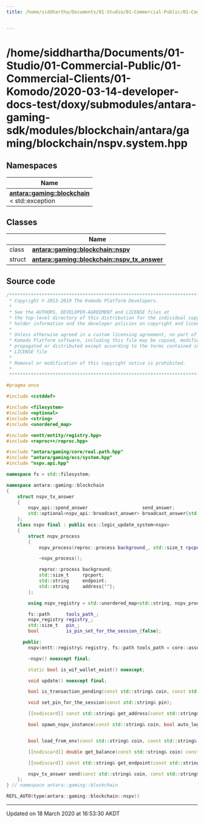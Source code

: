 ```yaml
---
title: /home/siddhartha/Documents/01-Studio/01-Commercial-Public/01-Commercial-Clients/01-Komodo/2020-03-14-developer-docs-test/doxy/submodules/antara-gaming-sdk/modules/blockchain/antara/gaming/blockchain/nspv.system.hpp


---
```


# /home/siddhartha/Documents/01-Studio/01-Commercial-Public/01-Commercial-Clients/01-Komodo/2020-03-14-developer-docs-test/doxy/submodules/antara-gaming-sdk/modules/blockchain/antara/gaming/blockchain/nspv.system.hpp







## Namespaces

| Name           |
| -------------- |
| **[antara::gaming::blockchain](Namespaces/namespaceantara_1_1gaming_1_1blockchain.md)** <br>< std::exception  |

## Classes

|                | Name           |
| -------------- | -------------- |
| class | **[antara::gaming::blockchain::nspv](Classes/classantara_1_1gaming_1_1blockchain_1_1nspv.md)**  |
| struct | **[antara::gaming::blockchain::nspv_tx_answer](Classes/structantara_1_1gaming_1_1blockchain_1_1nspv__tx__answer.md)**  |













## Source code

```cpp
/******************************************************************************
 * Copyright © 2013-2019 The Komodo Platform Developers.                      *
 *                                                                            *
 * See the AUTHORS, DEVELOPER-AGREEMENT and LICENSE files at                  *
 * the top-level directory of this distribution for the individual copyright  *
 * holder information and the developer policies on copyright and licensing.  *
 *                                                                            *
 * Unless otherwise agreed in a custom licensing agreement, no part of the    *
 * Komodo Platform software, including this file may be copied, modified,     *
 * propagated or distributed except according to the terms contained in the   *
 * LICENSE file                                                               *
 *                                                                            *
 * Removal or modification of this copyright notice is prohibited.            *
 *                                                                            *
 ******************************************************************************/

#pragma once

#include <cstddef> 

#include <filesystem>    
#include <optional>      
#include <string>        
#include <unordered_map> 

#include <entt/entity/registry.hpp> 
#include <reproc++/reproc.hpp>      

#include "antara/gaming/core/real.path.hpp" 
#include "antara/gaming/ecs/system.hpp"     
#include "nspv.api.hpp"

namespace fs = std::filesystem;

namespace antara::gaming::blockchain
{
    struct nspv_tx_answer
    {
        nspv_api::spend_answer                    send_answer;
        std::optional<nspv_api::broadcast_answer> broadcast_answer{std::nullopt};
    };
    class nspv final : public ecs::logic_update_system<nspv>
    {
        struct nspv_process
        {
            nspv_process(reproc::process background_, std::size_t rpcport_) noexcept;

            ~nspv_process();

            reproc::process background;
            std::size_t     rpcport;
            std::string     endpoint;
            std::string     address{""};
        };

        using nspv_registry = std::unordered_map<std::string, nspv_process>;

        fs::path      tools_path_;
        nspv_registry registry_;
        std::size_t   pin_;
        bool          is_pin_set_for_the_session_{false};

      public:
        nspv(entt::registry& registry, fs::path tools_path = core::assets_real_path() / "tools") noexcept;

        ~nspv() noexcept final;

        static bool is_wif_wallet_exist() noexcept;

        void update() noexcept final;

        bool is_transaction_pending(const std::string& coin, const std::string& txid, std::size_t vout) noexcept;

        void set_pin_for_the_session(const std::string& pin);

        [[nodiscard]] const std::string& get_address(const std::string& coin) const;

        bool spawn_nspv_instance(const std::string& coin, bool auto_login = false, std::optional<std::size_t> rpcport_in = std::nullopt) noexcept;


        bool load_from_env(const std::string& coin, const std::string& env_variable) noexcept;

        [[nodiscard]] double get_balance(const std::string& coin) const noexcept;

        [[nodiscard]] const std::string& get_endpoint(const std::string& coin) const noexcept;

        nspv_tx_answer send(const std::string& coin, const std::string& address, double amount) noexcept;
    };
} // namespace antara::gaming::blockchain

REFL_AUTO(type(antara::gaming::blockchain::nspv))
```


-------------------------------

Updated on 18 March 2020 at 16:53:30 AKDT
